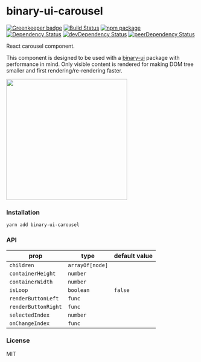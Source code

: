 # binary-ui-carousel

[![Greenkeeper badge](https://badges.greenkeeper.io/andcards/binary-ui-carousel.svg)](https://greenkeeper.io/)
[![Build Status](https://travis-ci.org/andcards/binary-ui-carousel.svg?branch=master)](https://travis-ci.org/andcards/binary-ui-carousel)
[![npm package](https://badge.fury.io/js/binary-ui-carousel.svg)](https://www.npmjs.org/package/binary-ui-carousel)
[![Dependency Status](https://david-dm.org/andcards/binary-ui-carousel.svg)](https://david-dm.org/andcards/binary-ui-carousel)
[![devDependency Status](https://david-dm.org/andcards/binary-ui-carousel/dev-status.svg)](https://david-dm.org/andcards/binary-ui-carousel#info=devDependencies)
[![peerDependency Status](https://david-dm.org/andcards/binary-ui-carousel/peer-status.svg)](https://david-dm.org/andcards/binary-ui-carousel#info=peerDependencies)

React carousel component.

This component is designed to be used with a [binary-ui](https://github.com/andcards/binary-ui) package with performance in mind. Only visible content is rendered for making DOM tree smaller and first rendering/re-rendering faster.

<img src="https://github.com/andcards/binary-ui-carousel/blob/master/demo.gif" width="320" />

### Installation

```
yarn add binary-ui-carousel
```

### API

prop                | type                       | default value
--------------------|----------------------------|--------------
`children`          | `arrayOf[node]`            |
`containerHeight`   | `number`                   |
`containerWidth`    | `number`                   |
`isLoop`            | `boolean`                  | `false`
`renderButtonLeft`  | `func`                     |
`renderButtonRight` | `func`                     |
`selectedIndex`     | `number`                   |
`onChangeIndex`     | `func`                     |       

### License

MIT
